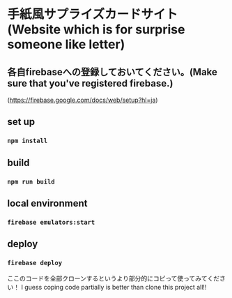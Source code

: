 # 手紙風サプライズカードサイト(Website which is for surprise someone like letter)

## 各自firebaseへの登録しておいてください。(Make sure that you've registered firebase.)
(https://firebase.google.com/docs/web/setup?hl=ja)

## set up
### `npm install`

## build
### `npm run build`

## local environment
### `firebase emulators:start`

## deploy
### `firebase deploy`

ここのコードを全部クローンするというより部分的にコピって使ってみてください！
I guess coping code partially is better than clone this project all!!
